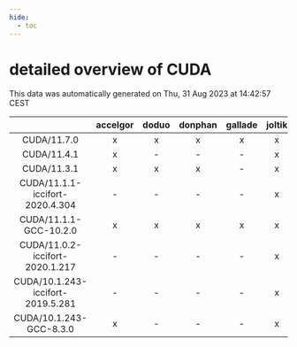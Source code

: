 ```yaml
---
hide:
  - toc
---
```


detailed overview of CUDA
=========================


This data was automatically generated on Thu, 31 Aug 2023 at 14:42:57 CEST  

| |accelgor|doduo|donphan|gallade|joltik|skitty|swalot|victini|
| :---: | :---: | :---: | :---: | :---: | :---: | :---: | :---: | :---: |
|CUDA/11.7.0|x|x|x|x|x|x|x|x|
|CUDA/11.4.1|x|-|-|-|x|-|-|-|
|CUDA/11.3.1|x|x|x|-|x|x|x|x|
|CUDA/11.1.1-iccifort-2020.4.304|-|-|-|-|x|-|-|-|
|CUDA/11.1.1-GCC-10.2.0|x|x|x|x|x|x|x|x|
|CUDA/11.0.2-iccifort-2020.1.217|-|-|-|-|x|-|-|-|
|CUDA/10.1.243-iccifort-2019.5.281|-|-|-|-|x|-|-|-|
|CUDA/10.1.243-GCC-8.3.0|x|-|-|-|x|-|-|-|
